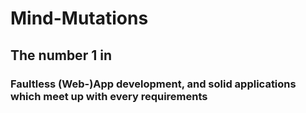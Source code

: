 # Mind-Mutations

## The number 1 in  

### Faultless (Web-)App development, and solid applications which meet up with every requirements

